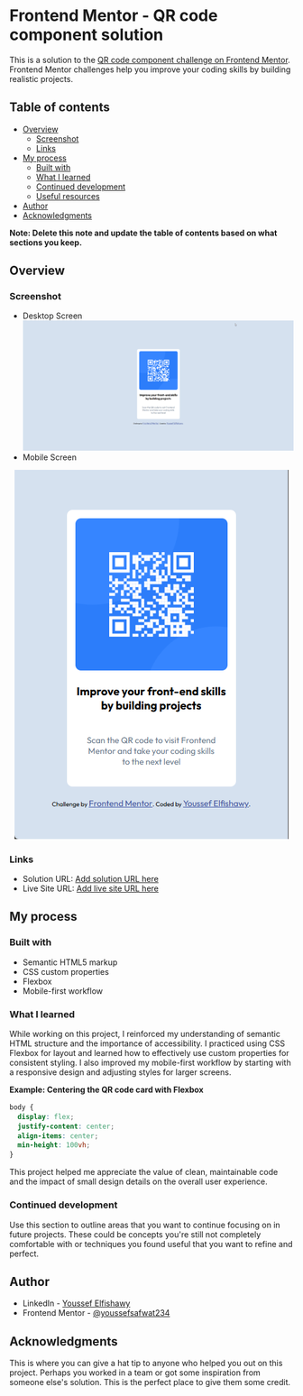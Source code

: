 # Frontend Mentor - QR code component solution

This is a solution to the [QR code component challenge on Frontend Mentor](https://www.frontendmentor.io/challenges/qr-code-component-iux_sIO_H). Frontend Mentor challenges help you improve your coding skills by building realistic projects.

## Table of contents

- [Overview](#overview)
  - [Screenshot](#screenshot)
  - [Links](#links)
- [My process](#my-process)
  - [Built with](#built-with)
  - [What I learned](#what-i-learned)
  - [Continued development](#continued-development)
  - [Useful resources](#useful-resources)
- [Author](#author)
- [Acknowledgments](#acknowledgments)

**Note: Delete this note and update the table of contents based on what sections you keep.**

## Overview

### Screenshot

- Desktop Screen
  ![Desktop Screen](./screenshots/lpMT3BpbAb.png)
- Mobile Screen
<p align="center">
  <img src="./screenshots/brave_DyPlYTYDvS.png" alt="Mobile Screen">
</p>

### Links

- Solution URL: [Add solution URL here](https://your-solution-url.com)
- Live Site URL: [Add live site URL here](https://your-live-site-url.com)

## My process

### Built with

- Semantic HTML5 markup
- CSS custom properties
- Flexbox
- Mobile-first workflow

### What I learned

While working on this project, I reinforced my understanding of semantic HTML structure and the importance of accessibility. I practiced using CSS Flexbox for layout and learned how to effectively use custom properties for consistent styling. I also improved my mobile-first workflow by starting with a responsive design and adjusting styles for larger screens.

**Example: Centering the QR code card with Flexbox**

```css
body {
  display: flex;
  justify-content: center;
  align-items: center;
  min-height: 100vh;
}
```

This project helped me appreciate the value of clean, maintainable code and the impact of small design details on the overall user experience.

### Continued development

Use this section to outline areas that you want to continue focusing on in future projects. These could be concepts you're still not completely comfortable with or techniques you found useful that you want to refine and perfect.

## Author

- LinkedIn - [Youssef Elfishawy](https://www.linkedin.com/in/youssef-elfishawy-4102241bb/)
- Frontend Mentor - [@youssefsafwat234](https://www.frontendmentor.io/profile/youssefsafwat234)

## Acknowledgments

This is where you can give a hat tip to anyone who helped you out on this project. Perhaps you worked in a team or got some inspiration from someone else's solution. This is the perfect place to give them some credit.
